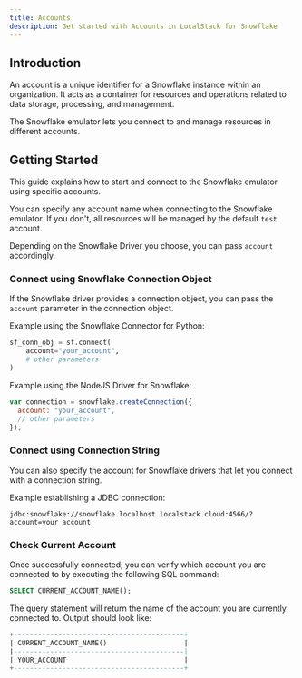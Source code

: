 ```yaml
---
title: Accounts
description: Get started with Accounts in LocalStack for Snowflake
---
```


## Introduction

An account is a unique identifier for a Snowflake instance within an organization. It acts as a container
for resources and operations related to data storage, processing, and management.

The Snowflake emulator lets you connect to and manage resources in different accounts.

## Getting Started

This guide explains how to start and connect to the Snowflake emulator using specific accounts.

You can specify any account name when connecting to the Snowflake emulator. If you don't, all resources
will be managed by the default `test` account.

Depending on the Snowflake Driver you choose, you can pass `account` accordingly.

### Connect using Snowflake Connection Object

If the Snowflake driver provides a connection object, you can pass the `account` parameter in the connection object.

Example using the Snowflake Connector for Python:

```python
sf_conn_obj = sf.connect(
    account="your_account",
    # other parameters
)
```

Example using the NodeJS Driver for Snowflake:

```javascript
var connection = snowflake.createConnection({
  account: "your_account",
  // other parameters
});
```

### Connect using Connection String

You can also specify the account for Snowflake drivers that let you connect with a connection string.

Example establishing a JDBC connection:

```
jdbc:snowflake://snowflake.localhost.localstack.cloud:4566/?account=your_account
```

### Check Current Account

Once successfully connected, you can verify which account you are connected to by executing the following SQL command:

```sql
SELECT CURRENT_ACCOUNT_NAME();
```

The query statement will return the name of the account you are currently connected to. Output should look like:

```sql
+------------------------------------------+
| CURRENT_ACCOUNT_NAME()                   |
|------------------------------------------|
| YOUR_ACCOUNT                             |
+------------------------------------------+
```